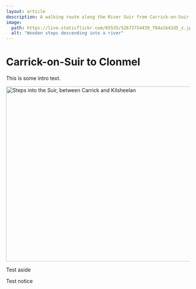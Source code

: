```yaml
---
layout: article
description: A walking route along the River Suir from Carrick-on-Suir to Clonmel
image:
  path: https://live.staticflickr.com/65535/52672754439_f84a1b42d5_z.jpg 
  alt: "Wooden steps descending into a river"
---
```


# Carrick-on-Suir to Clonmel

This is some intro text. 

<a data-flickr-embed="false" href="https://www.flickr.com/photos/alangrantphoto/52672754439/in/album-72177720305803545/" title="Steps into the Suir, between Carrick and Kilsheelan"><img src="https://live.staticflickr.com/65535/52672754439_f84a1b42d5_z.jpg" width="640" height="480" alt="Steps into the Suir, between Carrick and Kilsheelan"/></a>

<aside>
Test aside
</aside>

<p class="notice">
Test notice
</p>

